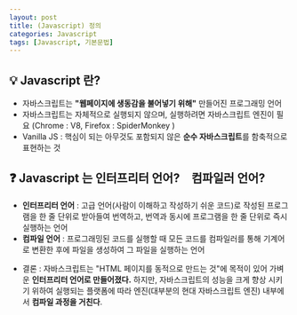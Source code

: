 ```yaml
---
layout: post
title: (Javascript) 정의
categories: Javascript
tags: [Javascript, 기본문법]
---
```


## :bulb: Javascript 란?
* 자바스크립트는 **"웹페이지에 생동감을 불어넣기 위해"** 만들어진 프로그래밍 언어
* 자바스크립트는 자체적으로 실행되지 않으며, 실행하려면 자바스크립트 엔진이 필요 (Chrome : V8, Firefox : SpiderMonkey )
* Vanilla JS : 핵심이 되는 아무것도 포함되지 않은 **순수 자바스크립트**를 함축적으로 표현하는 것

## :question: Javascript 는 인터프리터 언어?　컴파일러 언어?
* **인터프리터 언어** : 고급 언어(사람이 이해하고 작성하기 쉬운 코드)로 작성된 프로그램을 한 줄 단위로 받아들여 번역하고, 번역과 동시에 프로그램을 한 줄 단위로 즉시 실행하는 언어
* **컴파일 언어** : 프로그래밍된 코드를 실행할 때 모든 코드를 컴파일러를 통해 기계어로 변환한 후에 파일을 생성하여 그 파일을 실행하는 언어

- 결론 : 자바스크립트는 "HTML 페이지를 동적으로 만드는 것"에 목적이 있어 가벼운 **인터프리터 언어로 만들어졌다.** 하지만, 자바스크립트의 성능을 크게 향상 시키기 위하여 실행되는 플랫폼에 따라 엔진(대부분의 현대 자바스크립트 엔진) 내부에서 **컴파일 과정을 거친다**.

